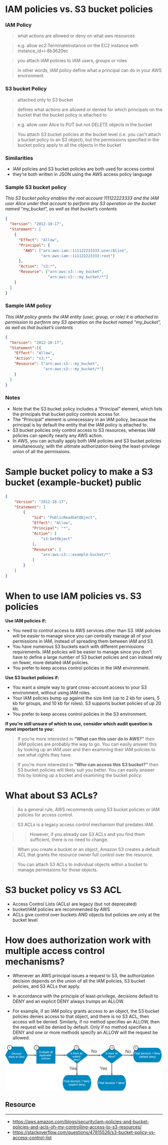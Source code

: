 # IAM policies vs. S3 bucket policies
### IAM Policy
> what actions are allowed or deny on what aws resources

> e.g. allow ec2:TerminateInstance on the EC2 instance with instance_id=i-8b3620ec

> you attach IAM policies to IAM users, groups or roles

> in other words, IAM policy define what a principal can do in your AWS environment

### S3 bucket Policy
> attached only to S3 bucket

> defines what actions are allowed or denied for which principals on the bucket that the bucket policy is attached to

> e.g. allow user Alice to PUT but not DELETE objects in the bucket

> You attach S3 bucket policies at the bucket level (i.e. you can’t attach a bucket policy to an S3 object), but the permissions specified in the bucket policy apply to all the objects in the bucket

### Similarities
- IAM policies and S3 bucket policies are both used for access control
- they’re both written in JSON using the AWS access policy language

### Sample S3 bucket policy
_This S3 bucket policy enables the root account 111122223333 and the IAM user Alice under that account to perform any S3 operation on the bucket named “my_bucket”, as well as that bucket’s contents_

```json
{
  "Version": "2012-10-17",
  "Statement": [
    {
      "Effect": "Allow",
      "Principal": {
        "AWS": ["arn:aws:iam::111122223333:user/Alice",
                "arn:aws:iam::111122223333:root"]
      },
      "Action": "s3:*",
      "Resource": ["arn:aws:s3:::my_bucket",
                   "arn:aws:s3:::my_bucket/*"]
    }
  ]
}
```

### Sample IAM policy
_This IAM policy grants the IAM entity (user, group, or role) it is attached to permission to perform any S3 operation on the bucket named “my_bucket”, as well as that bucket’s contents_

```json
{
  "Version": "2012-10-17",
  "Statement":[{
    "Effect": "Allow",
    "Action": "s3:*",
    "Resource": ["arn:aws:s3:::my_bucket",
                 "arn:aws:s3:::my_bucket/*"]
    }
  ]
}
```

### Notes
- Note that the S3 bucket policy includes a “Principal” element, which lists the principals that bucket policy controls access for.
- The “Principal” element is unnecessary in an IAM policy, because the principal is by default the entity that the IAM policy is attached to.
- S3 bucket policies only control access to S3 resources, whereas IAM policies can specify nearly any AWS action.
- In AWS, you can actually apply both IAM policies and S3 bucket policies simultaneously, with the ultimate authorization being the least-privilege union of all the permissions.

# Sample bucket policy to make a S3 bucket (example-bucket) public
```json
{
    "Version": "2012-10-17",
    "Statement": [
        {
            "Sid": "PublicReadGetObject",
            "Effect": "Allow",
            "Principal": "*",
            "Action": [
                "s3:GetObject"
            ],
            "Resource": [
                "arn:aws:s3:::example-bucket/*"
            ]
        }
    ]
}
```

# When to use IAM policies vs. S3 policies
__Use IAM policies if:__
- You need to control access to AWS services other than S3. IAM policies will be easier to manage since you can centrally manage all of your permissions in IAM, instead of spreading them between IAM and S3.
- You have numerous S3 buckets each with different permissions requirements. IAM policies will be easier to manage since you don’t have to define a large number of S3 bucket policies and can instead rely on fewer, more detailed IAM policies.
- You prefer to keep access control policies in the IAM environment.

__Use S3 bucket policies if:__
- You want a simple way to grant cross-account access to your S3 environment, without using IAM roles.
- Your IAM policies bump up against the size limit (up to 2 kb for users, 5 kb for groups, and 10 kb for roles). S3 supports bucket policies of up 20 kb.
- You prefer to keep access control policies in the S3 environment.

__If you’re still unsure of which to use, consider which audit question is most important to you:__

> If you’re more interested in __“What can this user do in AWS?”__ then IAM policies are probably the way to go. You can easily answer this by looking up an IAM user and then examining their IAM policies to see what rights they have.

> If you’re more interested in __“Who can access this S3 bucket?”__ then S3 bucket policies will likely suit you better. You can easily answer this by looking up a bucket and examining the bucket policy.

# What about S3 ACLs?
> As a general rule, AWS recommends using S3 bucket policies or IAM policies for access control.

> S3 ACLs is a legacy access control mechanism that predates IAM.

>> However, if you already use S3 ACLs and you find them sufficient, there is no need to change.

> When you create a bucket or an object, Amazon S3 creates a default ACL that grants the resource owner full control over the resource.

> You can attach S3 ACLs to individual objects within a bucket to manage permissions for those objects.

# S3 bucket policy vs S3 ACL
- Access Control Lists (ACLs) are legacy (but not deprecated)
- bucket/IAM policies are recommended by AWS
- ACLs give control over buckets AND objects but policies are only at the bucket level


# How does authorization work with multiple access control mechanisms?

- Whenever an AWS principal issues a request to S3, the authorization decision depends on the union of all the IAM policies, S3 bucket policies, and S3 ACLs that apply.

- In accordance with the principle of least-privilege, decisions default to DENY and an explicit DENY always trumps an ALLOW.

- For example, if an IAM policy grants access to an object, the S3 bucket policies denies access to that object, and there is no S3 ACL, then access will be denied. Similarly, if no method specifies an ALLOW, then the request will be denied by default. Only if no method specifies a DENY and one or more methods specify an ALLOW will the request be allowed.

![Authorization process](images/AuthZDiagram.png)

## Resource
---
- <https://aws.amazon.com/blogs/security/iam-policies-and-bucket-policies-and-acls-oh-my-controlling-access-to-s3-resources/>
- <https://stackoverflow.com/questions/47815526/s3-bucket-policy-vs-access-control-list>